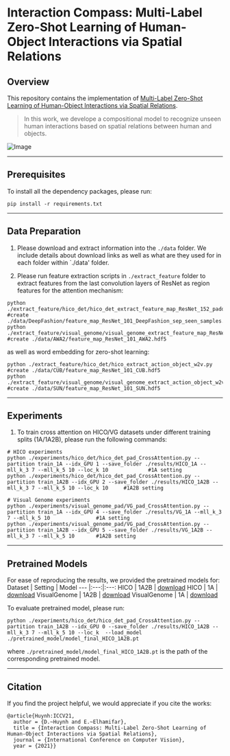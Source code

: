 # Interaction Compass: Multi-Label Zero-Shot Learning of Human-Object Interactions via Spatial Relations

## Overview
This repository contains the implementation of [Multi-Label Zero-Shot Learning of Human-Object Interactions via Spatial Relations](https://hbdat.github.io/pubs/iccv21_relation_direction_final.pdf).
> In this work, we develope a compositional model to recognize unseen human interactions based on spatial relations between human and objects.

![Image](https://github.com/hbdat/iccv21_relational_direction/raw/main/fig/schemantic_figure.png)

---
## Prerequisites
To install all the dependency packages, please run:
```
pip install -r requirements.txt
```

---
## Data Preparation
1) Please download and extract information into the `./data` folder. We include details about download links as well as what are they used for in each folder within `./data' folder.

3) Please run feature extraction scripts in `./extract_feature` folder to extract features from the last convolution layers of ResNet as region features for the attention mechanism:
```
python ./extract_feature/hico_det/hico_det_extract_feature_map_ResNet_152_padding.py				                                    #create ./data/DeepFashion/feature_map_ResNet_101_DeepFashion_sep_seen_samples.hdf5
python ./extract_feature/visual_genome/visual_genome_extract_feature_map_ResNet_152_padding.py						            #create ./data/AWA2/feature_map_ResNet_101_AWA2.hdf5
```
as well as word embedding for zero-shot learning:
```
python ./extract_feature/hico_det/hico_extract_action_object_w2v.py						                                                                  #create ./data/CUB/feature_map_ResNet_101_CUB.hdf5
python ./extract_feature/visual_genome/visual_genome_extract_action_object_w2v.py						                                       #create ./data/SUN/feature_map_ResNet_101_SUN.hdf5
```

---
## Experiments
1) To train cross attention on HICO/VG datasets under different training splits (1A/1A2B), please run the following commands:
```
# HICO experiments
python ./experiments/hico_det/hico_det_pad_CrossAttention.py --partition train_1A --idx_GPU 1 --save_folder ./results/HICO_1A --mll_k_3 7 --mll_k_5 10 --loc_k 10             #1A setting
python ./experiments/hico_det/hico_det_pad_CrossAttention.py --partition train_1A2B --idx_GPU 2 --save_folder ./results/HICO_1A2B --mll_k_3 7 --mll_k_5 10 --loc_k 10     #1A2B setting

# Visual Genome experiments
python ./experiments/visual_genome_pad/VG_pad_CrossAttention.py --partition train_1A --idx_GPU 4 --save_folder ./results/VG_1A --mll_k_3 7 --mll_k_5 10               #1A setting
python ./experiments/visual_genome_pad/VG_pad_CrossAttention.py --partition train_1A2B --idx_GPU 5 --save_folder ./results/VG_1A2B --mll_k_3 7 --mll_k_5 10       #1A2B setting
```

---
## Pretrained Models
For ease of reproducing the results, we provided the pretrained models for:
Dataset | Setting | Model
--- |:---:|:---:
HICO | 1A2B | [download](https://drive.google.com/file/d/1g8I_-WJVFpwZPeaf9qkjT_9i7p8s3xI8/view?usp=sharing)
HICO | 1A | [download](https://drive.google.com/file/d/1Jttz9iFNKT76ZOHnP6gswjOPDGwxSbqj/view?usp=sharing)
VisualGenome | 1A2B | [download](https://drive.google.com/file/d/1YO8HVcnXTDU7asY_cxX7OiMjp3v-UPRp/view?usp=sharing)
VisualGenome | 1A | [download](https://drive.google.com/file/d/1vEOFAsGNkcOAg7gKVTnAOxyXozpYRXWe/view?usp=sharing)

To evaluate pretrained model, please run:

```
python ./experiments/hico_det/hico_det_pad_CrossAttention.py --partition train_1A2B --idx_GPU 0 --save_folder ./results/HICO_1A2B --mll_k_3 7 --mll_k_5 10 --loc_k  --load_model ./pretrained_model/model_final_HICO_1A2B.pt
```
where `./pretrained_model/model_final_HICO_1A2B.pt` is the path of the corresponding pretrained model.

---
## Citation
If you find the project helpful, we would appreciate if you cite the works:
```
@article{Huynh:ICCV21,
  author = {D.~Huynh and E.~Elhamifar},
  title = {Interaction Compass: Multi-Label Zero-Shot Learning of Human-Object Interactions via Spatial Relations},
  journal = {International Conference on Computer Vision},
  year = {2021}}
```

